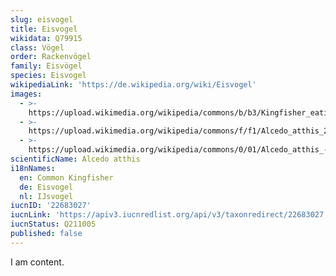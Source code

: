 ```yaml
---
slug: eisvogel
title: Eisvogel
wikidata: Q79915
class: Vögel
order: Rackenvögel
family: Eisvögel
species: Eisvogel
wikipediaLink: 'https://de.wikipedia.org/wiki/Eisvogel'
images:
  - >-
    https://upload.wikimedia.org/wikipedia/commons/b/b3/Kingfisher_eating_a_tadpole.jpg
  - >-
    https://upload.wikimedia.org/wikipedia/commons/f/f1/Alcedo_atthis_2_(Lukasz_Lukasik).jpg
  - >-
    https://upload.wikimedia.org/wikipedia/commons/0/01/Alcedo_atthis_-_Riserve_naturali_e_aree_contigue_della_fascia_fluviale_del_Po.jpg
scientificName: Alcedo atthis
i18nNames:
  en: Common Kingfisher
  de: Eisvogel
  nl: IJsvogel
iucnID: '22683027'
iucnLink: 'https://apiv3.iucnredlist.org/api/v3/taxonredirect/22683027'
iucnStatus: Q211005
published: false
---
```


I am content.
